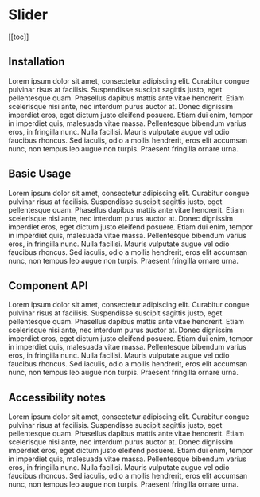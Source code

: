 # Slider

[[toc]]

## Installation

Lorem ipsum dolor sit amet, consectetur adipiscing elit. Curabitur congue pulvinar risus at facilisis. Suspendisse suscipit
sagittis justo, eget pellentesque quam. Phasellus dapibus mattis ante vitae hendrerit. Etiam scelerisque nisi ante, nec interdum
purus auctor at. Donec dignissim imperdiet eros, eget dictum justo eleifend posuere. Etiam dui enim, tempor in imperdiet quis,
malesuada vitae massa. Pellentesque bibendum varius eros, in fringilla nunc. Nulla facilisi. Mauris vulputate augue vel odio
faucibus rhoncus. Sed iaculis, odio a mollis hendrerit, eros elit accumsan nunc, non tempus leo augue non turpis. Praesent
fringilla ornare urna.

## Basic Usage

Lorem ipsum dolor sit amet, consectetur adipiscing elit. Curabitur congue pulvinar risus at facilisis. Suspendisse suscipit
sagittis justo, eget pellentesque quam. Phasellus dapibus mattis ante vitae hendrerit. Etiam scelerisque nisi ante, nec interdum
purus auctor at. Donec dignissim imperdiet eros, eget dictum justo eleifend posuere. Etiam dui enim, tempor in imperdiet quis,
malesuada vitae massa. Pellentesque bibendum varius eros, in fringilla nunc. Nulla facilisi. Mauris vulputate augue vel odio
faucibus rhoncus. Sed iaculis, odio a mollis hendrerit, eros elit accumsan nunc, non tempus leo augue non turpis. Praesent
fringilla ornare urna.

## Component API

Lorem ipsum dolor sit amet, consectetur adipiscing elit. Curabitur congue pulvinar risus at facilisis. Suspendisse suscipit
sagittis justo, eget pellentesque quam. Phasellus dapibus mattis ante vitae hendrerit. Etiam scelerisque nisi ante, nec interdum
purus auctor at. Donec dignissim imperdiet eros, eget dictum justo eleifend posuere. Etiam dui enim, tempor in imperdiet quis,
malesuada vitae massa. Pellentesque bibendum varius eros, in fringilla nunc. Nulla facilisi. Mauris vulputate augue vel odio
faucibus rhoncus. Sed iaculis, odio a mollis hendrerit, eros elit accumsan nunc, non tempus leo augue non turpis. Praesent
fringilla ornare urna.

## Accessibility notes

Lorem ipsum dolor sit amet, consectetur adipiscing elit. Curabitur congue pulvinar risus at facilisis. Suspendisse suscipit
sagittis justo, eget pellentesque quam. Phasellus dapibus mattis ante vitae hendrerit. Etiam scelerisque nisi ante, nec interdum
purus auctor at. Donec dignissim imperdiet eros, eget dictum justo eleifend posuere. Etiam dui enim, tempor in imperdiet quis,
malesuada vitae massa. Pellentesque bibendum varius eros, in fringilla nunc. Nulla facilisi. Mauris vulputate augue vel odio
faucibus rhoncus. Sed iaculis, odio a mollis hendrerit, eros elit accumsan nunc, non tempus leo augue non turpis. Praesent
fringilla ornare urna.


